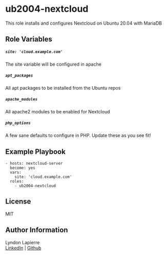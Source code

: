 ub2004-nextcloud
=========

This role installs and configures Nextcloud on Ubuntu 20.04 with MariaDB

Role Variables
--------------

##### ```site: 'cloud.example.com'```
The site variable will be configured in apache

##### ```apt_packages```
All apt packages to be installed from the Ubuntu repos

##### ```apache_modules```
All apache2 modules to be enabled for Nextcloud

##### ```php_options```
A few sane defaults to configure in PHP. Update these as you see fit!

Example Playbook
----------------

    - hosts: nextcloud-server
      become: yes
      vars:
        site: 'cloud.example.com'
      roles:
        - ub2004-nextcloud

License
-------

MIT

Author Information
------------------

Lyndon Lapierre  
[LinkedIn](https://linkedin.com/in/lyndonlapierre) | [Github](https://github.com/ljlapierre)
